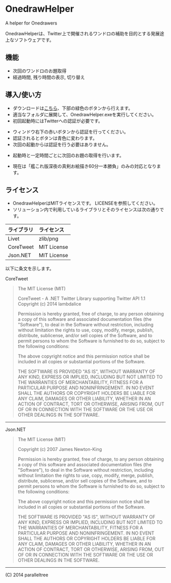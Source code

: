 # OnedrawHelper
A helper for Onedrawers

OnedrawHelperは、Twitter上で開催されるワンドロの補助を目的とする発展途上なソフトウェアです。

## 機能
 * 次回のワンドロのお題取得
 * 経過時間, 残り時間の表示, 切り替え

## 導入/使い方
 * ダウンロードは[こちら](https://github.com/paralleltree/OnedrawHelper/releases)、下部の緑色のボタンから行えます。
 * 適当なフォルダに展開して、OnedrawHelper.exeを実行してください。
 * 初回起動時にはTwitterへの認証が必要です。
  - ウィンドウ右下の赤いボタンから認証を行ってください。
  - 認証されるとボタンは青色に変わります。
  - 次回の起動からは認証を行う必要はありません。
 * 起動時と一定時間ごとに次回のお題の取得を行います。
  - 現在は「艦これ版深夜の真剣お絵描き60分一本勝負」のみの対応となります。

## ライセンス
 * OnedrawHelperはMITライセンスです。
   LICENSEを参照してください。
 * ソリューション内で利用しているライブラリとそのライセンスは次の通りです。

|ライブラリ |ライセンス |
|:----------|:----------|
|Livet      |zlib/png   |
|CoreTweet  |MIT License|
|Json.NET   |MIT License|

以下に条文を示します。

CoreTweet
> The MIT License (MIT)
> 
> CoreTweet - A .NET Twitter Library supporting Twitter API 1.1
> Copyright (c) 2014 lambdalice
> 
> Permission is hereby granted, free of charge, to any person obtaining a copy
> of this software and associated documentation files (the "Software"), to deal
> in the Software without restriction, including without limitation the rights
> to use, copy, modify, merge, publish, distribute, sublicense, and/or sell
> copies of the Software, and to permit persons to whom the Software is
> furnished to do so, subject to the following conditions:
> 
> The above copyright notice and this permission notice shall be included in
> all copies or substantial portions of the Software.
> 
> THE SOFTWARE IS PROVIDED "AS IS", WITHOUT WARRANTY OF ANY KIND, EXPRESS OR
> IMPLIED, INCLUDING BUT NOT LIMITED TO THE WARRANTIES OF MERCHANTABILITY,
> FITNESS FOR A PARTICULAR PURPOSE AND NONINFRINGEMENT. IN NO EVENT SHALL THE
> AUTHORS OR COPYRIGHT HOLDERS BE LIABLE FOR ANY CLAIM, DAMAGES OR OTHER
> LIABILITY, WHETHER IN AN ACTION OF CONTRACT, TORT OR OTHERWISE, ARISING FROM,
> OUT OF OR IN CONNECTION WITH THE SOFTWARE OR THE USE OR OTHER DEALINGS IN
> THE SOFTWARE.

----

Json.NET
> The MIT License (MIT)
> 
> Copyright (c) 2007 James Newton-King
> 
> Permission is hereby granted, free of charge, to any person obtaining a copy of
> this software and associated documentation files (the "Software"), to deal in
> the Software without restriction, including without limitation the rights to
> use, copy, modify, merge, publish, distribute, sublicense, and/or sell copies of
> the Software, and to permit persons to whom the Software is furnished to do so,
> subject to the following conditions:
> 
> The above copyright notice and this permission notice shall be included in all
> copies or substantial portions of the Software.
> 
> THE SOFTWARE IS PROVIDED "AS IS", WITHOUT WARRANTY OF ANY KIND, EXPRESS OR
> IMPLIED, INCLUDING BUT NOT LIMITED TO THE WARRANTIES OF MERCHANTABILITY, FITNESS
> FOR A PARTICULAR PURPOSE AND NONINFRINGEMENT. IN NO EVENT SHALL THE AUTHORS OR
> COPYRIGHT HOLDERS BE LIABLE FOR ANY CLAIM, DAMAGES OR OTHER LIABILITY, WHETHER
> IN AN ACTION OF CONTRACT, TORT OR OTHERWISE, ARISING FROM, OUT OF OR IN
> CONNECTION WITH THE SOFTWARE OR THE USE OR OTHER DEALINGS IN THE SOFTWARE.

----

(C) 2014 paralleltree
